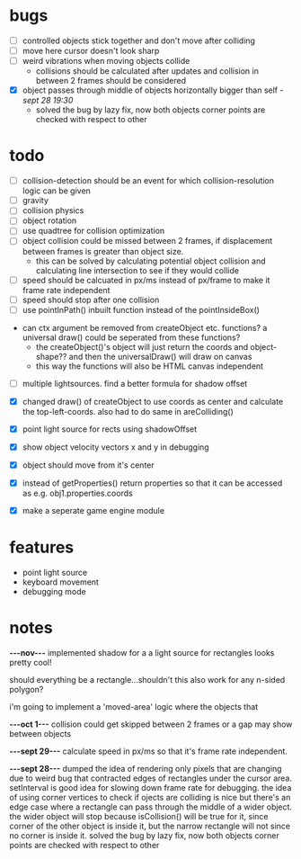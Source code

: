 # bugs
- [ ] controlled objects stick together and don't move after colliding
- [ ] move here cursor doesn't look sharp
- [ ] weird vibrations when moving objects collide
    - collisions should be calculated after updates and collision in between 2 frames should be considered  
- [x] object passes through middle of objects horizontally bigger than self *-sept 28 19:30*
    - solved the bug by lazy fix, now both objects corner points are checked with respect to other

# todo
- [ ] collision-detection should be an event for which collision-resolution logic can be given  
- [ ] gravity
- [ ] collision physics
- [ ] object rotation
- [ ] use quadtree for collision optimization
- [ ] object collision could be missed between 2 frames, if displacement between frames is greater than object size.
    - this can be solved by calculating potential object collision and calculating line intersection to see if they would collide 
- [ ] speed should be calcuated in px/ms instead of px/frame to make it frame rate independent
- [ ] speed should stop after one collision 
- [ ] use pointInPath() inbuilt function instead of the pointInsideBox() 
- can ctx argument be removed from createObject etc. functions? a universal draw() could be seperated from these functions? 
    - the createObject()'s object will just return the coords and object-shape?? and then the universalDraw() will draw on canvas
    - this way the functions will also be HTML canvas independent
- [ ] multiple lightsources. find a better formula for shadow offset 

- [x] changed draw() of createObject to use coords as center and calculate the top-left-coords. also had to do same in areColliding() 
- [x] point light source for rects using shadowOffset
- [x] show object velocity vectors x and y in debugging
- [x] object should move from it's center
- [x] instead of getProperties() return properties so that it can be accessed as e.g. obj1.properties.coords
- [x] make a seperate game engine module

# features
- point light source
- keyboard movement
- debugging mode

# notes
**---nov---**
implemented shadow for a a light source for rectangles looks pretty cool!

should everything be a rectangle...shouldn't this also work for any n-sided polygon?

i'm going to implement a 'moved-area' logic where the objects that

**---oct 1---**
collision could get skipped between 2 frames or a gap may show between objects 

**---sept 29---**
calculate speed in px/ms so that it's frame rate independent. 

**---sept 28---**
dumped the idea of rendering only pixels that are changing due to weird bug that contracted edges of rectangles under the cursor area.
setInterval is good idea for slowing down frame rate for debugging.
the idea of using corner vertices to check if ojects are colliding is nice but there's an edge case where a rectangle can pass through the middle of a wider object. the wider object will stop because isCollision() will be true for it, since corner of the other object is inside it, but the narrow rectangle will not since no corner is inside it. solved the bug by lazy fix, now both objects corner points are checked with respect to other